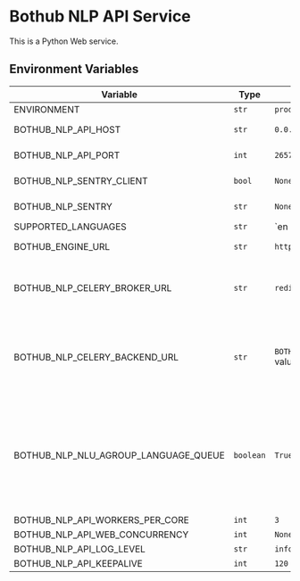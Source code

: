 # Bothub NLP API Service

This is a Python Web service.

## Environment Variables

| Variable | Type | Default | Description |
|--|--|--|--|
| ENVIRONMENT | `str` | `production` |  |
| BOTHUB_NLP_API_HOST | `str` | `0.0.0.0` | Web service ip |
| BOTHUB_NLP_API_PORT | `int` | `2657` | Web service port |
| BOTHUB_NLP_SENTRY_CLIENT | `bool` | `None` | Enable Sentry Client |
| BOTHUB_NLP_SENTRY | `str` | `None` | Sentry Client URL |
| SUPPORTED_LANGUAGES | `str` | `en|pt` | Set supported languages. Separe languages using |. You can set location follow the format: [LANGUAGE_CODE]:[LANGUAGE_LOCATION]. |
| BOTHUB_ENGINE_URL | `str` | `https://api.bothub.it` | Web service url |
| BOTHUB_NLP_CELERY_BROKER_URL | `str` | `redis://localhost:6379/0	` | `Celery Broker URL, check usage instructions in Celery Docs` |
| BOTHUB_NLP_CELERY_BACKEND_URL | `str` | `BOTHUB_NLP_CELERY_BROKER_URL` value | Celery Backend URL, check usage instructions in [Celery Docs](http://docs.celeryproject.org/en/latest/index.html) |
| BOTHUB_NLP_NLU_AGROUP_LANGUAGE_QUEUE | `boolean` | `True` | Agroup tasks by language in celery queue, if `True` there will be only one queue per language. |
| BOTHUB_NLP_API_WORKERS_PER_CORE | `int` | `3` |  |
| BOTHUB_NLP_API_WEB_CONCURRENCY | `int` | `None` |  |
| BOTHUB_NLP_API_LOG_LEVEL | `str` | `info` |  |
| BOTHUB_NLP_API_KEEPALIVE | `int` | `120` |  |
